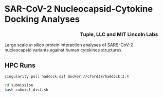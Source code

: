 # SAR-CoV-2 Nucleocapsid-Cytokine Docking Analyses

<h3 align="right">Tuple, LLC and MIT Lincoln Labs</h3>

Large scale _in silico_ protein interaction analyses of SARS-CoV-2 nucleocapsid variants against human cytokines structures.


## HPC Runs

```bash
singularity pull haddock.sif docker://cford38/haddock:2.4

cd submission
bash submist_dist.sh
```

